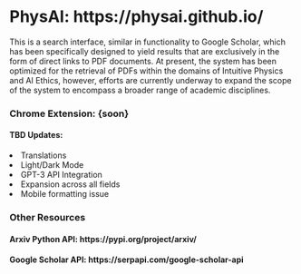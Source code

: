 <h1> PhysAI: https://physai.github.io/ </h1>
<p> This is a search interface, similar in functionality to Google Scholar, which has been specifically designed to yield results that are exclusively in the form of direct links to PDF documents. At present, the system has been optimized for the retrieval of PDFs within the domains of Intuitive Physics and AI Ethics, however, efforts are currently underway to expand the scope of the system to encompass a broader range of academic disciplines. </p>




<h3> Chrome Extension: {soon}
  <h4> TBD Updates: </h4>
  <li> Translations</li>
  <li> Light/Dark Mode </li>
  <li> GPT-3 API Integration </li>
  <li> Expansion across all fields </li>
  <li> Mobile formatting issue </li> 
<h3> Other Resources </h3>
<h4> Arxiv Python API: https://pypi.org/project/arxiv/ </h4> 
<h4> Google Scholar API: https://serpapi.com/google-scholar-api </h4>
